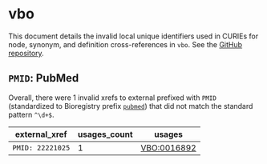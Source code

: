 # vbo

This document details the invalid local unique identifiers used in CURIEs
for node, synonym, and definition cross-references in `vbo`. See the [GitHub repository](https://github.com/monarch-initiative/vertebrate-breed-ontology).


## `PMID`: PubMed

Overall, there were 1 invalid
xrefs to external prefixed with `PMID` (standardized to Bioregistry
prefix [`pubmed`](https://bioregistry.io/pubmed)) that
did not match the standard pattern `^\d+$`.

| external_xref    |   usages_count | usages                                                    |
|------------------|----------------|-----------------------------------------------------------|
| `PMID: 22221025` |              1 | [VBO:0016892](http://purl.obolibrary.org/obo/VBO_0016892) |

